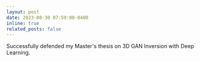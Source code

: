 ```yaml
---
layout: post
date: 2023-08-30 07:59:00-0400
inline: true
related_posts: false
---
```


Successfully defended my Master's thesis on 3D GAN Inversion with Deep Learning.